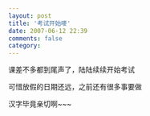 ```yaml
---
layout: post
title: '考试开始喽'
date: 2007-06-12 22:39
comments: false
category: 
---
```

    

课差不多都到尾声了，陆陆续续开始考试

可惜放假的日期还远，之前还有很多事要做

汉字毕竟亲切啊~~~
